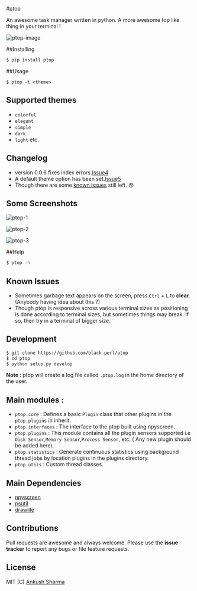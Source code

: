 #ptop

An awesome task manager written in python. A more awesome top like thing in your terminal !


![ptop-image](https://github.com/black-perl/ptop/blob/master/docs/ptop.gif)


##Installing

```bash
$ pip install ptop
```


##Usage

```
$ ptop -t <theme>
```


## Supported themes

- `colorful`     
- `elegant`    
- `simple`    
- `dark`   
- `light` etc.

## Changelog

- version 0.0.6 fixes index errors.[Issue4](https://github.com/black-perl/ptop/issues/4)
- A default theme option has been set.[Issue5](https://github.com/black-perl/ptop/issues/5)
- Though there are some [known issues](https://github.com/black-perl/ptop#known-issues) still left. :cold_sweat:


## Some Screenshots

![ptop-1](https://github.com/black-perl/ptop/blob/master/docs/ptop1.png)

![ptop-2](https://github.com/black-perl/ptop/blob/master/docs/ptop.png)

![ptop-3](https://github.com/black-perl/ptop/blob/master/docs/ptop2.png)


##Help

```bash
$ ptop -h
```


## Known Issues

- Sometimes garbage text appears on the screen, press `Ctrl` + `L` to **clear**. (Anybody having idea about this ?)
- Though ptop is responsive across various terminal sizes as positioning is done according to terminal sizes, but sometimes things may break. If so, then try in a terminal of bigger size.


## Development

```bash
$ git clone https://github.com/black-perl/ptop
$ cd ptop   
$ python setup.py develop
```
**Note :** ptop will create a log file called `.ptop.log` in the home directory of the user.


## Main modules :
- `ptop.core` : Defines a basic `Plugin` class that other plugins in the `ptop.plugins` in inherit.
- `ptop.interfaces` : The interface to the ptop built using npyscreen.
- `ptop.plugins` : This module contains all the plugin sensors supported i.e `Disk Sensor`,`Memory Sensor`,`Process Sensor`, etc. ( Any new plugin should be added here).
- `ptop.statistics` : Generate continuous statistics using background thread jobs by location plugins in the plugins directory.
- `ptop.utils` : Custom thread classes.


## Main Dependencies
- [npyscreen](https://pypi.python.org/pypi/npyscreen)
- [psutil](https://pypi.python.org/pypi/psutil)
- [drawille](https://github.com/asciimoo/drawille)


## Contributions

Pull requests are awesome and always welcome. Please use the **issue tracker** to report any bugs or file feature requests.


## License 

MIT (C) [Ankush Sharma](http://github.com/black-perl)


